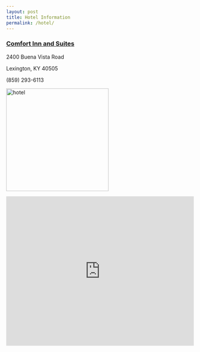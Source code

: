 ```yaml
---
layout: post
title: Hotel Information
permalink: /hotel/
---
```

<div class="row">
  <div class="col-md-5 col-md-offset-1">
    <p>
    <h3><a href="http://www.comfortinn.com/hotel-lexington-kentucky-KY270">Comfort Inn and Suites</a></h3>
    <p>2400 Buena Vista Road</p>
    <p>Lexington, KY 40505</p>
    <p>(859) 293-6113</p>
    <a href="http://www.comfortinn.com/hotel-lexington-kentucky-KY270"><img alt="hotel" height="275" src="{{ "/images/hotel.JPG" | prepend: site.baseurl }}"></a>
    </p>
  </div>
  <div class="col-md-6">
    <p class="hotel-topper">
      <iframe src="https://www.google.com/maps/embed?pb=!1m14!1m8!1m3!1d12568.158335546557!2d-84.422473!3d38.046164!3m2!1i1024!2i768!4f13.1!3m3!1m2!1s0x0%3A0xbbfe8034f85d50a0!2sComfort+Inn+%26+Suites!5e0!3m2!1sen!2sus!4v1418340222527" width="100%" height="400" frameborder="0" style="border:0"></iframe>
    </p>
  </div>
</div>
